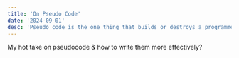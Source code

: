 ```yaml
---
title: 'On Pseudo Code'
date: '2024-09-01'
desc: 'Pseudo code is the one thing that builds or destroys a programmer'
---
```


My hot take on pseudocode & how to write them more effectively?